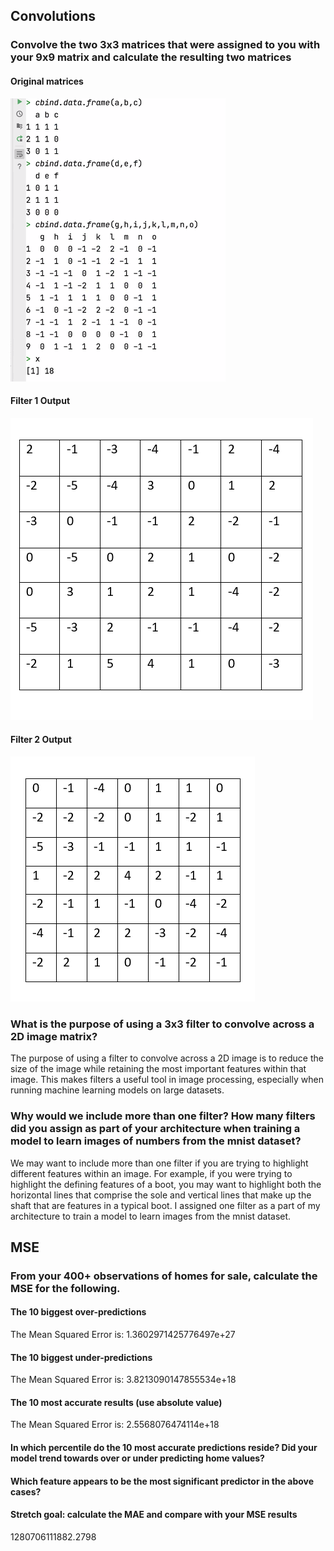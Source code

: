 

## Convolutions

### Convolve the two 3x3 matrices that were assigned to you with your 9x9 matrix and calculate the resulting two matrices

#### Original matrices

![](OrigMatrix.png)

#### Filter 1 Output


![](Result1.png)


#### Filter 2 Output

![](Result2.png)


### What is the purpose of using a 3x3 filter to convolve across a 2D image matrix?

The purpose of using a filter to convolve across a 2D image is to reduce the size of the image while retaining the most important features within that image. This makes filters a useful tool in image processing, especially when running machine learning models on large datasets.

### Why would we include more than one filter? How many filters did you assign as part of your architecture when training a model to learn images of numbers from the mnist dataset?

We may want to include more than one filter if you are trying to highlight different features within an image. For example, if you were trying to highlight the defining features of a boot, you may want to highlight both the horizontal lines that comprise the sole and vertical lines that make up the shaft that are features in a typical boot. I assigned one filter as a part of my architecture to train a model to learn images from the mnist dataset.



## MSE

### From your 400+ observations of homes for sale, calculate the MSE for the following.

#### The 10 biggest over-predictions

The Mean Squared Error is: 1.3602971425776497e+27

#### The 10 biggest under-predictions

The Mean Squared Error is:  3.8213090147855534e+18


#### The 10 most accurate results (use absolute value)

The Mean Squared Error is:  2.5568076474114e+18

#### In which percentile do the 10 most accurate predictions reside? Did your model trend towards over or under predicting home values?


#### Which feature appears to be the most significant predictor in the above cases?


#### Stretch goal: calculate the MAE and compare with your MSE results

1280706111882.2798



